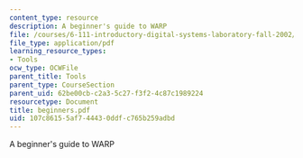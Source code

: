 ```yaml
---
content_type: resource
description: A beginner's guide to WARP
file: /courses/6-111-introductory-digital-systems-laboratory-fall-2002/107c86155af744430ddfc765b259adbd_beginners.pdf
file_type: application/pdf
learning_resource_types:
- Tools
ocw_type: OCWFile
parent_title: Tools
parent_type: CourseSection
parent_uid: 62be00cb-c2a3-5c27-f3f2-4c87c1989224
resourcetype: Document
title: beginners.pdf
uid: 107c8615-5af7-4443-0ddf-c765b259adbd
---
```

A beginner's guide to WARP

